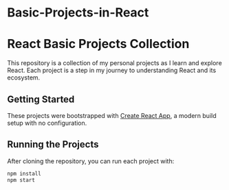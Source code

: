 # Basic-Projects-in-React

# React Basic Projects Collection

This repository is a collection of my personal projects as I learn and explore React. Each project is a step in my journey to understanding React and its ecosystem.

## Getting Started

These projects were bootstrapped with [Create React App](https://github.com/facebook/create-react-app), a modern build setup with no configuration.

## Running the Projects

After cloning the repository, you can run each project with:

```bash
npm install
npm start
